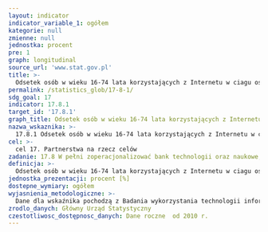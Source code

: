 ```yaml
---
layout: indicator
indicator_variable_1: ogółem
kategorie: null
zmienne: null
jednostka: procent
pre: 1
graph: longitudinal
source_url: 'www.stat.gov.pl'
title: >-
  Odsetek osób w wieku 16-74 lata korzystających z Internetu w ciagu ostatnich 3 miesięcy
permalink: /statistics_glob/17-8-1/
sdg_goal: 17
indicator: 17.8.1
target_id: '17.8.1'
graph_title: Odsetek osób w wieku 16-74 lata korzystających z Internetu w ciagu ostatnich 3 miesięcy
nazwa_wskaznika: >-
  17.8.1 Odsetek osób w wieku 16-74 lata korzystających z Internetu w ciagu ostatnich 3 miesięcy
cel: >-
  cel 17. Partnerstwa na rzecz celów
zadanie: 17.8 W pełni zoperacjonalizować bank technologii oraz naukowe, technologiczne i innowacyjne mechanizmy budowania potencjału dla krajów najsłabiej rozwiniętych do 2017 r.  zwiększyć wykorzystanie technologii kluczowych dla rozwoju, w szczególności technologii informacyjnych i komunikacyjnych
definicja: >-
  Odsetek osób w wieku 16-74 lata korzystających z Internetu w ciagu ostatnich 3 miesięcy.
jednostka_prezentacji: procent [%]
dostepne_wymiary: ogółem
wyjasnienia_metodologiczne: >-
  Dane dla wskaźnika pochodzą z Badania wykorzystania technologii informacyjno-telekomunikacyjnych w gospodarstwach domowych i przez osoby indywidualne.Badanie wykorzystania technologii informacyjno-telekomunikacyjnych (ang. Information and Communication Technologies - ICT) w gospodarstwach domowych i przez użytkowników indywidualnych rozpoczęto w Unii Europejskiej w 2002 r., wykorzystując głównie metodę wywiadu bezpośredniego bądź telefonicznego. W Polsce monitorowanie wykorzystania ICT w gospodarstwach domowych według metodologii zharmonizowanej z UE rozpoczęto w 2004 r. Od tego czasu badanie jest realizowane corocznie, a udział w nim jest dobrowolny. Badanie realizowane jest metodą wywiadu bezpośredniego i objęte są nim gospodarstwa domowe z co najmniej jedną osobą w wieku 16-74 lata oraz osoby w tym wieku.W badaniu tym wykorzystuje się dwa kwestionariusze zawierających osobne pytania dla gospodarstw domowych (SSI-10G) oraz osób indywidualnych (SSI-10I). Wykorzystywane są głównie pytania jakościowe (niezwiązane z wartościami podawanymi w postaci liczb) oraz pytania zamknięte.W kwestionariuszu indywidualnym znajdują się pytania dotyczące m.in.: korzystania z komputera oraz Internetu (kiedy ostatnio?, jak często?, gdzie?)  korzystania z Internetu za pomocą urządzeń przenośnych  celów korzystania z Internetu  dokonywania zakupów przez Internet.
zrodlo_danych: Główny Urząd Statystyczny
czestotliwosc_dostępnosc_danych: Dane roczne  od 2010 r.
---
```

